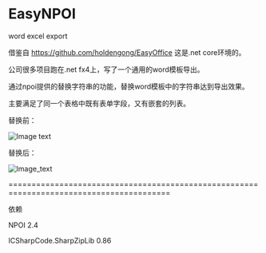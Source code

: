 # EasyNPOI
word excel export

借鉴自 https://github.com/holdengong/EasyOffice 这是.net core环境的。

公司很多项目跑在.net fx4上，写了一个通用的word模板导出。

通过npoi提供的替换字符串的功能，替换word模板中的字符串达到导出效果。

主要满足了同一个表格中既有表单字段，又有嵌套的列表。

替换前：

![Image text](https://github.com/lc1055/EasyNPOI/blob/master/docs/before.png)

替换后：

![Image_text](https://github.com/lc1055/EasyNPOI/blob/master/docs/after.png)


=========================================================================================

依赖 

NPOI 2.4

ICSharpCode.SharpZipLib 0.86
